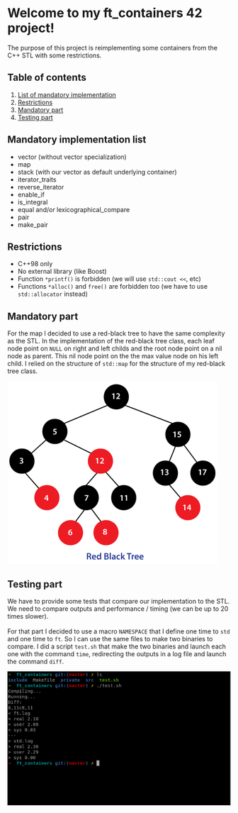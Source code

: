 # Welcome to my ft_containers 42 project!

The purpose of this project is reimplementing some containers from the C++ STL with some restrictions.

## Table of contents
1. [List of mandatory implementation](#mandatory-implementation-list)
2. [Restrictions](#restrictions)
3. [Mandatory part](#mandatory-part)
4. [Testing part](#testing-part)

## Mandatory implementation list
* vector (without vector<bool> specialization)
* map
* stack (with our vector as default underlying container)
* iterator_traits
* reverse_iterator
* enable_if
* is_integral
* equal and/or lexicographical_compare
* pair
* make_pair

## Restrictions
* C++98 only
* No external library (like Boost)
* Function ```*printf()``` is forbidden (we will use ```std::cout <<```, etc)
* Functions ```*alloc()``` and ```free()``` are forbidden too (we have to use ```std::allocator``` instead)

## Mandatory part
For the map I decided to use a red-black tree to have the same complexity as the STL. In the implementation of the red-black tree class,
each leaf node point on ```NULL``` on right and left childs and the root node point on a nil node as parent.
This nil node point on the the max value node on his left child. I relied on the structure of ```std::map``` for the structure of my red-black tree class.

![Red Black Tree image](imgs/red-black-tree-image.png)

## Testing part
We have to provide some tests that compare our implementation to the STL. We need to compare outputs and performance / timing (we can be up to 20 times slower).
</br> </br>
For that part I decided to use a macro ```NAMESPACE``` that I define one time to ```std``` and one time to ```ft```.
So I can use the same files to make two binaries to compare. I did a script ```test.sh``` that make the two binaries and launch each one with the command ```time```,
redirecting the outputs in a log file and launch the command ```diff```.

![Test image](imgs/test_img.png)
